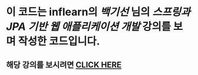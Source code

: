 # 이 코드는 **inflearn**의 ***백기선*** 님의 ***스프링과 JPA 기반 웹 애플리케이션 개발*** 강의를 보며 작성한 코드입니다.

## 해당 강의를 보시려면 **[CLICK HERE](https://www.inflearn.com/course/%EC%8A%A4%ED%94%84%EB%A7%81-JPA-%EC%9B%B9%EC%95%B1)**



